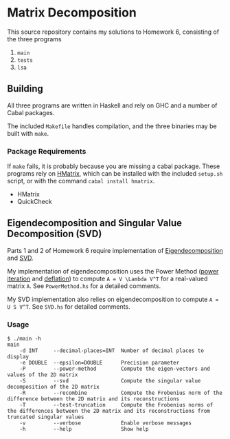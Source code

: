 Matrix Decomposition
====================
This source repository contains my solutions to Homework 6, consisting of the three programs
1. `main`
2. `tests` 
3. `lsa`

Building
--------
All three programs are written in Haskell and rely on GHC and a number of Cabal packages.

The included `Makefile` handles compilation, and the three binaries may be built with `make`.

### Package Requirements
If `make` fails, it is probably because you are missing a cabal package. These programs rely on [HMatrix](https://github.com/AlbertoRuiz/hmatrix), which can be installed with the included `setup.sh` script, or with the command `cabal install hmatrix`.
* HMatrix
* QuickCheck

Eigendecomposition and Singular Value Decomposition (SVD)
---------------------------------------------------------
Parts 1 and 2 of Homework 6 require implementation of [Eigendecomposition](http://en.wikipedia.org/wiki/Eigendecomposition) and [SVD](http://en.wikipedia.org/wiki/Singular_Value_Decomposition).

My implementation of eigendecomposition uses the Power Method ([power iteration](http://en.wikipedia.org/wiki/Power_iteration) and [deflation](http://www.miislita.com/information-retrieval-tutorial/matrix-tutorial-3-eigenvalues-eigenvectors.html)) to compute `A = V \Lambda V^T` for a real-valued matrix `A`. See `PowerMethod.hs` for a detailed comments.

My SVD implementation also relies on eigendecomposition to compute `A = U S V^T`. See `SVD.hs` for detailed comments.

### Usage

	$ ./main -h
	main
		-d INT     --decimal-places=INT  Number of decimal places to display
		-e DOUBLE  --epsilon=DOUBLE      Precision parameter
		-P         --power-method        Compute the eigen-vectors and values of the 2D matrix
		-S         --svd                 Compute the singular value decomposition of the 2D matrix
		-R         --recombine           Compute the Frobenius norm of the difference between the 2D matrix and its reconstructions
		-T         --test-truncation     Compute the Frobenius norms of the differences between the 2D matrix and its reconstructions from truncated singular values
		-v         --verbose             Enable verbose messages
		-h         --help                Show help
